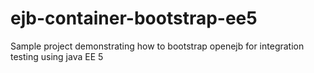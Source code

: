 # ejb-container-bootstrap-ee5
Sample project demonstrating how to bootstrap openejb for integration testing using java EE 5
